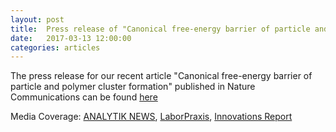 ```yaml
---
layout: post
title:  Press release of "Canonical free-energy barrier of particle and polymer cluster formation"
date:   2017-03-13 12:00:00
categories: articles
---
```


The press release for our recent article "Canonical free-energy barrier of particle and polymer cluster formation" published in Nature Communications can be found
[here](https://www.uni-leipzig.de/en/service/communication/medienredaktion/press-releases.html?ifab_modus=detail&ifab_uid=fb2606a50620170621080228&ifab_id=6975)

Media Coverage:
[ANALYTIK NEWS](https://www.analytik-news.de/Presse/2017/134.html),
[LaborPraxis](http://www.laborpraxis.vogel.de/wissenschaft-forschung/articles/585672/),
[Innovations Report](http://www.innovations-report.de/html/berichte/physik-astronomie/auf-den-spuren-der-entstehung-von-kondensationstropfen.html)
